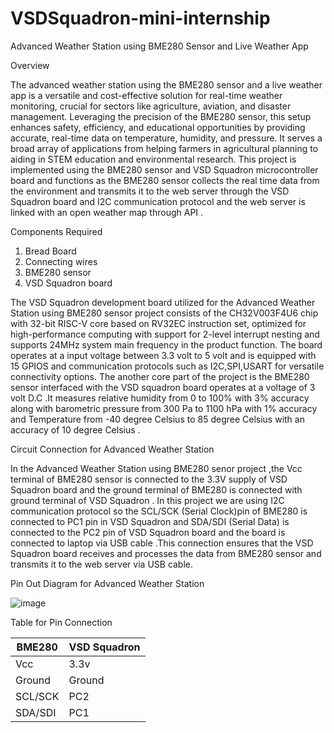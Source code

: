 # VSDSquadron-mini-internship

Advanced Weather Station using BME280 Sensor and Live Weather App

Overview

The advanced weather station using the BME280 sensor and a live weather app is a versatile and cost-effective solution for real-time weather monitoring, crucial for sectors like agriculture, aviation, and disaster management. Leveraging the precision of the BME280 sensor, this setup enhances safety, efficiency, and educational opportunities by providing accurate, real-time data on temperature, humidity, and pressure. It serves a broad array of applications from helping farmers in agricultural planning to aiding in STEM education and environmental research. This project is implemented using the BME280 sensor and  VSD Squadron microcontroller board and  functions as the BME280 sensor collects the real time data from the environment and transmits it to the web server through the VSD Squadron board and  I2C communication protocol and the web server is linked with an open weather map through API . 

Components Required

1.	Bread Board
2.	Connecting wires
3.	BME280 sensor
4.	VSD Squadron board

The VSD Squadron development board utilized for the Advanced Weather Station using BME280 sensor project  consists of the CH32V003F4U6 chip with 32-bit RISC-V core based on RV32EC instruction set, optimized for high-performance computing with support for 2-level interrupt nesting and supports 24MHz system main frequency in the product function.
The board operates at a input  voltage between 3.3 volt to 5 volt and is equipped with 15 GPIOS and communication protocols such as I2C,SPI,USART for  versatile connectivity options.
The another core part of the project is the BME280 sensor interfaced with the VSD squadron board operates at a voltage of 3 volt D.C .It  measures relative humidity from 0 to 100% with 3% accuracy along with  barometric pressure from 300 Pa to 1100 hPa with 1% accuracy and 
Temperature from -40 degree Celsius to 85 degree Celsius with an accuracy of 10 degree Celsius .

Circuit Connection for Advanced Weather Station

In the Advanced Weather Station using BME280 senor project ,the Vcc terminal of BME280 sensor is connected to the 3.3V supply of VSD Squadron board and the ground terminal of BME280 is connected with ground terminal of VSD Squadron . In this project we are using I2C communication protocol so the SCL/SCK (Serial Clock)pin of BME280 is connected to PC1 pin in VSD Squadron and SDA/SDI (Serial Data) is connected to the PC2 pin of VSD Squadron board  and the  board is connected to laptop via USB cable .This connection ensures that the VSD Squadron board receives and processes the data from  BME280 sensor and transmits it to the web server via USB cable.

Pin Out Diagram for Advanced Weather Station 

![image](https://github.com/SwapnanilChakraborty/VSDSquadron-mini-internship/assets/167600451/6b7b68c0-cc9d-4ce1-84a9-2425116554e2)

Table for Pin Connection

| BME280 | VSD Squadron |
| --- | --- |
| Vcc | 3.3v |
| Ground | Ground |
| SCL/SCK | PC2 |
| SDA/SDI | PC1 |

